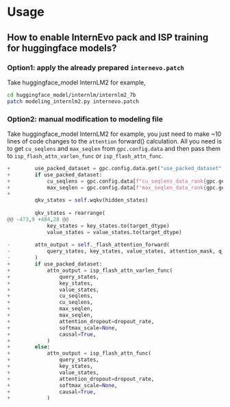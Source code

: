 # Usage

## How to enable InternEvo pack and ISP training for huggingface models?

### Option1: apply the already prepared `internevo.patch`

Take huggingface_model InternLM2 for example,

```bash
cd huggingface_model/internlm/internlm2_7b
patch modeling_internlm2.py internevo.patch
```

### Option2: manual modification to modeling file

Take huggingface_model InternLM2 for example, you just need to make ~10 lines of code changes to the `attention` forward() calculation. All you need is to get `cu_seqlens` and `max_seqlen` from `gpc.config.data` and then pass them to `isp_flash_attn_varlen_func` or `isp_flash_attn_func`.

``` python
+        use_packed_dataset = gpc.config.data.get("use_packed_dataset", False)
+        if use_packed_dataset:
+            cu_seqlens = gpc.config.data[f"cu_seqlens_data_rank{gpc.get_local_rank(ParallelMode.DATA)}"]
+            max_seqlen = gpc.config.data[f"max_seqlen_data_rank{gpc.get_local_rank(ParallelMode.DATA)}"]
+
         qkv_states = self.wqkv(hidden_states)
 
         qkv_states = rearrange(
@@ -473,9 +484,28 @@
             key_states = key_states.to(target_dtype)
             value_states = value_states.to(target_dtype)
 
-        attn_output = self._flash_attention_forward(
-            query_states, key_states, value_states, attention_mask, q_len, dropout=dropout_rate
-        )
+        if use_packed_dataset:
+            attn_output = isp_flash_attn_varlen_func(
+                query_states,
+                key_states,
+                value_states,
+                cu_seqlens,
+                cu_seqlens,
+                max_seqlen,
+                max_seqlen,
+                attention_dropout=dropout_rate,
+                softmax_scale=None,
+                causal=True,
+            )
+        else:
+            attn_output = isp_flash_attn_func(
+                query_states, 
+                key_states, 
+                value_states, 
+                attention_dropout=dropout_rate, 
+                softmax_scale=None, 
+                causal=True,
+            )
```